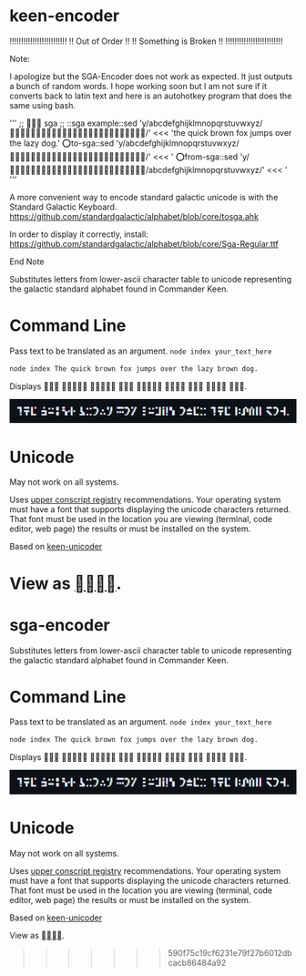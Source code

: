 # keen-encoder

!!!!!!!!!!!!!!!!!!!!!!!!!
!! Out of Order        !!
!! Something is Broken !!
!!!!!!!!!!!!!!!!!!!!!!!!!

Note:

I apologize but the SGA-Encoder does not work as expected. It just outputs a bunch of random words. I hope working soon but I am not sure if it converts back to latin text and here is an autohotkey program that does the same using bash.

'''
;;  sga ;;
::sga example::sed 'y/abcdefghijklmnopqrstuvwxyz//' <<< 'the quick brown fox jumps over the lazy dog.'
:o:to-sga::sed 'y/abcdefghijklmnopqrstuvwxyz//' <<< '
:o:from-sga::sed 'y//abcdefghijklmnopqrstuvwxyz/' <<< '
'''

A more convenient way to encode standard galactic unicode is with the Standard Galactic Keyboard.
https://github.com/standardgalactic/alphabet/blob/core/tosga.ahk 

In order to display it correctly, install:
https://github.com/standardgalactic/alphabet/blob/core/Sga-Regular.ttf

End Note

Substitutes letters from lower-ascii character table to unicode representing the galactic standard alphabet found in Commander Keen.

# Command Line

Pass text to be translated as an argument.
`node index your_text_here `

```bash
node index The quick brown fox jumps over the lazy brown dog.
```
Displays         .

<p align="left">
  <img src="text-sample.png" width="1000px"/>
</p>

# Unicode

May not work on all systems.

Uses [upper conscript registry](https://www.kreativekorp.com/ucsur/charts/sga.html) recommendations. Your operating system must have a font that supports displaying the unicode characters returned. That font must be used in the location you are viewing (terminal, code editor, web page) the results or must be installed on the system.

Based on [keen-unicoder](https://github.com/dance-dance-banana-frenzy/keen-unicoder)

View as [ ](./README-keen.md).
=======
# sga-encoder

Substitutes letters from lower-ascii character table to unicode representing the galactic standard alphabet found in Commander Keen.

# Command Line

Pass text to be translated as an argument.
`node index your_text_here `

```bash
node index The quick brown fox jumps over the lazy brown dog.
```
Displays         .

<p align="left">
  <img src="text-sample.png" width="1000px"/>
</p>

# Unicode

May not work on all systems.

Uses [upper conscript registry](https://www.kreativekorp.com/ucsur/charts/sga.html) recommendations. Your operating system must have a font that supports displaying the unicode characters returned. That font must be used in the location you are viewing (terminal, code editor, web page) the results or must be installed on the system.

Based on [keen-unicoder](https://github.com/dance-dance-banana-frenzy/keen-unicoder)

View as [ ](./README-keen.md).
>>>>>>> 590f75c19cf6231e79f27b6012dbcacb86484a92
